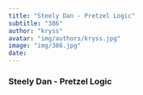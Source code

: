 ```yaml
---
title: "Steely Dan - Pretzel Logic"
subtitle: "386"
author: "kryss"
avatar: "img/authors/kryss.jpg"
image: "img/386.jpg"
date:
---
```


### Steely Dan - Pretzel Logic
